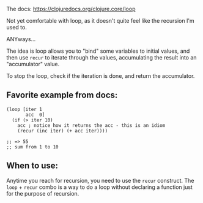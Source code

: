 The docs: https://clojuredocs.org/clojure.core/loop

Not yet comfortable with loop, as it doesn't quite feel like the recursion I'm
used to.

ANYways...

The idea is loop allows you to "bind" some variables to initial values, and
then use `recur` to iterate through the values, accumulating the result into
an "accumulator" value.

To stop the loop, check if the iteration is done, and return the accumulator.

## Favorite example from docs:

```
(loop [iter 1
       acc  0]
  (if (> iter 10)
    acc ; notice how it returns the acc - this is an idiom
    (recur (inc iter) (+ acc iter))))

;; => 55
;; sum from 1 to 10
```

## When to use:

Anytime you reach for recursion, you need to use the `recur` construct. The
`loop` + `recur` combo is a way to do a loop without declaring a function just
for the purpose of recursion.

